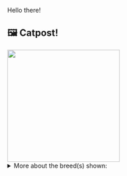 Hello there!



## 🖼️ Catpost!

<sub>
    <img src="https://cdn2.thecatapi.com/images/mK0P2HlfO.jpg" height="256">
</sub>


<details>
<summary>More about the breed(s) shown:</summary>

Breed: Ragamuffin

Description: The Ragamuffin is calm, even tempered and gets along well with all family members. Changes in routine generally do not upset her. She is an ideal companion for those in apartments, and with children due to her patient nature.

Links:
<ul>
  <li>CFA http://cfa.org/Breeds/BreedsKthruR/Ragamuffin.aspx</li>
  <li>Wikipedia https://en.wikipedia.org/wiki/Ragamuffin_cat</li>
</ul> 

</details>
